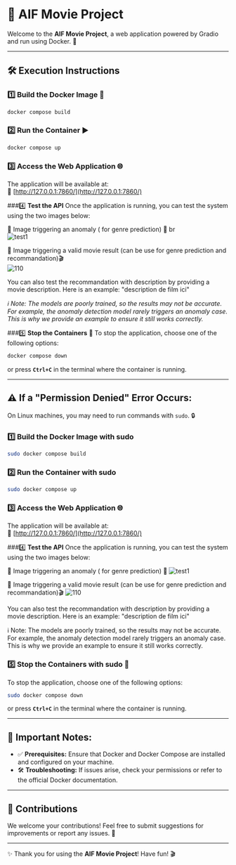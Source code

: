# 🎥 AIF Movie Project

Welcome to the **AIF Movie Project**, a web application powered by Gradio and run using Docker. 🚀

---

## 🛠️ **Execution Instructions**

### 1️⃣ **Build the Docker Image** 🐳
```bash
docker compose build
```

### 2️⃣ **Run the Container** ▶️
```bash
docker compose up
```

### 3️⃣ **Access the Web Application** 🌐
The application will be available at:  
🔗 [http://127.0.0.1:7860/](http://127.0.0.1:7860/)

###4️⃣ **Test the API**
Once the application is running, you can test the system using the two images below:

📌 Image triggering an anomaly ( for genre prediction) 🛑 br
<br>
![test1](https://github.com/user-attachments/assets/88946dbc-ffa5-4f43-b354-eed2bebd9e52)


📌 Image triggering a valid movie result (can be use for genre prediction and recommandation)🎬 
<br>
![110](https://github.com/user-attachments/assets/6d34c32b-1ca9-479c-b331-efa0085ad3f1)


You can also test the recommandation with description by providing a movie description. Here is an example:
"description de film ici"

*ℹ️ Note: The models are poorly trained, so the results may not be accurate.
For example, the anomaly detection model rarely triggers an anomaly case. This is why we provide an example to ensure it still works correctly.*

###5️⃣ **Stop the Containers** 🛑
To stop the application, choose one of the following options:  
```bash
docker compose down
```
or press **`Ctrl+C`** in the terminal where the container is running.

---

## ⚠️ **If a "Permission Denied" Error Occurs:**

On Linux machines, you may need to run commands with `sudo`. 🔒

### 1️⃣ **Build the Docker Image with sudo**
```bash
sudo docker compose build
```

### 2️⃣ **Run the Container with sudo**
```bash
sudo docker compose up
```

### 3️⃣ **Access the Web Application** 🌐
The application will be available at:  
🔗 [http://127.0.0.1:7860/](http://127.0.0.1:7860/)

###4️⃣ **Test the API**
Once the application is running, you can test the system using the two images below:

📌 Image triggering an anomaly ( for genre prediction) 🛑 
![test1](https://github.com/user-attachments/assets/88946dbc-ffa5-4f43-b354-eed2bebd9e52)


📌 Image triggering a valid movie result (can be use for genre prediction and recommandation)🎬 
![110](https://github.com/user-attachments/assets/6d34c32b-1ca9-479c-b331-efa0085ad3f1)


You can also test the recommandation with description by providing a movie description. Here is an example:
"description de film ici"

ℹ️ Note: The models are poorly trained, so the results may not be accurate.
For example, the anomaly detection model rarely triggers an anomaly case. This is why we provide an example to ensure it still works correctly.

### 5️⃣ **Stop the Containers with sudo** 🛑
To stop the application, choose one of the following options:  
```bash
sudo docker compose down
```
or press **`Ctrl+C`** in the terminal where the container is running.

---

## 📌 **Important Notes:**
- ✅ **Prerequisites:** Ensure that Docker and Docker Compose are installed and configured on your machine.  
- 🛠️ **Troubleshooting:** If issues arise, check your permissions or refer to the official Docker documentation.  

---

## 🤝 **Contributions**
We welcome your contributions! Feel free to submit suggestions for improvements or report any issues. 🚀

---

✨ Thank you for using the **AIF Movie Project**! Have fun! 🎬
